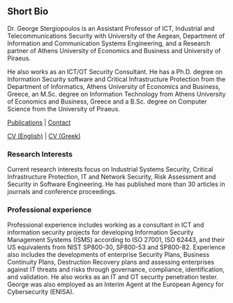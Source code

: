 ## Short Bio

Dr. George Stergiopoulos is an Assistant Professor of ICT, Industrial and Telecommunications Security with University of the Aegean, Department of Information and Communication Systems Engineering, and a Research partner of Athens University of Economics and Business and University of Piraeus. 

He also works as an ICT/OT Security Consultant. He has a Ph.D. degree on Information Security software and Critical Infrastructure Protection from the Department of Informatics, Athens University of Economics and Business, Greece, an M.Sc. degree on Information Technology from Athens University of Economics and Business, Greece and a B.Sc. degree on Computer Science from the University of Piraeus.

[Publications](publications.md) | [Contact](contact.md)

[CV (English)](CV-EN.pdf)   |     [CV (Greek)](CV-GR.pdf)

### Research Interests

Current research interests focus on Industrial Systems Security, Critical Infrastructure Protection, IT and Network Security, Risk Assessment and Security in Software Engineering. He has published more than 30 articles in journals and conference proceedings. 

### Professional experience

Professional experience includes working as a consultant in ICT and information security projects for developing Information Security Management Systems (ISMS) according to ISO 27001, ISO 62443, and their US equivalents from NIST SP800-30, SP800-53 and SP800-82. Experience also includes the developments of enterprise Security Plans, Business Continuity Plans, Destruction Recovery plans and assessing enterprises against IT threats and risks through governance, compliance, identification, and validation. He also works as an IT and OT security penetration tester. George was also employed as an Interim Agent at the European Agency for Cybersecurity (ENISA).
